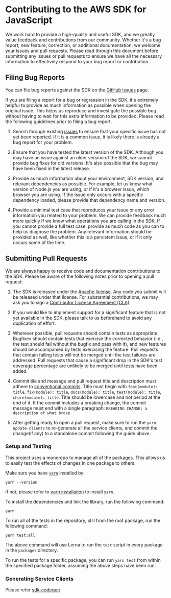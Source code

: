 # Contributing to the AWS SDK for JavaScript

We work hard to provide a high-quality and useful SDK, and we greatly value
feedback and contributions from our community. Whether it's a bug report,
new feature, correction, or additional documentation, we welcome your issues
and pull requests. Please read through this document before submitting any
issues or pull requests to ensure we have all the necessary information to
effectively respond to your bug report or contribution.

## Filing Bug Reports

You can file bug reports against the SDK on the [GitHub issues][issues] page.

If you are filing a report for a bug or regression in the SDK, it's extremely
helpful to provide as much information as possible when opening the original
issue. This helps us reproduce and investigate the possible bug without having
to wait for this extra information to be provided. Please read the following
guidelines prior to filing a bug report.

1. Search through existing [issues][] to ensure that your specific issue has
   not yet been reported. If it is a common issue, it is likely there is
   already a bug report for your problem.

2. Ensure that you have tested the latest version of the SDK. Although you
   may have an issue against an older version of the SDK, we cannot provide
   bug fixes for old versions. It's also possible that the bug may have been
   fixed in the latest release.

3. Provide as much information about your environment, SDK version, and
   relevant dependencies as possible. For example, let us know what version
   of Node.js you are using, or if it's a browser issue, which browser you
   are using. If the issue only occurs with a specific dependency loaded,
   please provide that dependency name and version.

4. Provide a minimal test case that reproduces your issue or any error
   information you related to your problem. We can provide feedback much
   more quickly if we know what operations you are calling in the SDK. If
   you cannot provide a full test case, provide as much code as you can
   to help us diagnose the problem. Any relevant information should be provided
   as well, like whether this is a persistent issue, or if it only occurs
   some of the time.

## Submitting Pull Requests

We are always happy to receive code and documentation contributions to the SDK.
Please be aware of the following notes prior to opening a pull request:

1. The SDK is released under the [Apache license][license]. Any code you submit
   will be released under that license. For substantial contributions, we may
   ask you to sign a [Contributor License Agreement (CLA)][cla].

2. If you would like to implement support for a significant feature that is not
   yet available in the SDK, please talk to us beforehand to avoid any
   duplication of effort.

3. Wherever possible, pull requests should contain tests as appropriate.
   Bugfixes should contain tests that exercise the corrected behavior (i.e., the
   test should fail without the bugfix and pass with it), and new features
   should be accompanied by tests exercising the feature. Pull requests that
   contain failing tests will not be merged until the test failures are addressed.
   Pull requests that cause a significant drop in the SDK's test coverage
   percentage are unlikely to be merged until tests have been added.

4. Commit tile and message and pull request title and description must adhere to
   [conventional commits][conventional commits]. Title must begin with `feat(module): title`,
   `fix(module): title`, `docs(module): title`, `test(module): title`, `chore(module): title`.
   Title should be lowercase and not period at the end of it. If the commit includes
   a breaking change, the commit message must end with a single paragraph: `BREAKING CHANGE: a description of what broke`

5. After getting ready to open a pull request, make sure to run the `yarn update-clients`
   to re-generate all the service clients, and commit the change(if any) to a
   standalone commit following the guide above.

### Setup and Testing

This project uses a monorepo to manage all of the packages.
This allows us to easily test the effects of changes in one package to others.

Make sure you have [`yarn`](https://yarnpkg.com/en/) installed by:

```
yarn --version
```

If not, please refer to [yarn installation](https://yarnpkg.com/en/docs/install) to install `yarn`.

To install the dependencies and link the library, run the following command:

```
yarn
```

To run all of the tests in the repository, still from the root package, run the following command:

```
yarn test:all
```

The above command will use Lerna to run the `test` script in every package in the `packages` directory.

To run the tests for a specific package, you can run `yarn test` from within the specified package folder, assuming the above steps have been run.

### Generating Service Clients

Please refer [sdk-codegen](./codegen/sdk-codegen/README.md)

[issues]: https://github.com/aws/aws-sdk-js-v3/issues
[pr]: https://github.com/aws/aws-sdk-js-v3/pulls
[license]: http://aws.amazon.com/apache2.0/
[cla]: http://en.wikipedia.org/wiki/Contributor_License_Agreement
[aws service models]: https://github.com/aws/aws-sdk-js-v3/tree/master/models
[conventional commits]: https://www.conventionalcommits.org/
